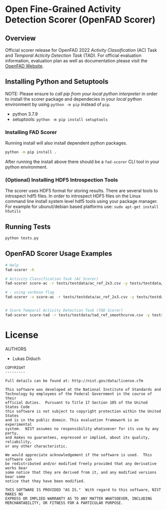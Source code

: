 # Open Fine-Grained Activity Detection Scorer (OpenFAD Scorer)

## Overview

Official scorer release for OpenFAD 2022 _Activity Classification_ (AC) Task
and _Temporal Acticity Detection Task_ (TAD).  For official evaluation
information, evaluation plan as well as documentation please visit the [OpenFAD
Website](https://openfad.nist.gov).

## Installing Python and Setuptools

NOTE: Please ensure to _call pip from your local python interpreter_ in order
to install the scorer package and dependecies in your _local_ python
environment by using `python -m pip` instead of `pip`.

- python 3.7.9
- setuptools: `python -m pip install setuptools`

### Installing FAD Scorer

Running install will also install dependent python packages.

```bash
python -m pip install .
```

After running the install above there should be a `fad-scorer` CLI tool in your
python environment.

### (Optional) Installing HDF5 Introspection Tools

The scorer uses HDF5 format for storing results. There are several tools to
introspect hdf5 files. In order to introspect HDF5 files on the Linux command
line install system level hdf5 tools using your package manager.  For example
for ubunut/debian based platforms use: `sudo apt-get install h5utils`

## Running Tests

```bash
python tests.py
```

## OpenFAD Scorer Usage Examples 

```bash
# Help
fad-scorer -h

# Activity Classification Task (AC Scorer)
fad-scorer score-ac -r tests/testdata/ac_ref_2x3.csv -y tests/testdata/ac_hyp_2x3_1fp.csv -o tmp

# - using verbose flag
fad-scorer -v score-ac -r tests/testdata/ac_ref_2x3.csv -y tests/testdata/ac_hyp_2x3_1fp.csv -o tmp


# Score Temporal Activity Detection Task (TAD Scorer)
fad-scorer score-tad -r tests/testdata/tad_ref_smoothcurve.csv -y tests/testdata/tad_hyp_smoothcurve.csv
```

# License

AUTHORS
- Lukas Diduch

```
COPYRIGHT
---------

Full details can be found at: http://nist.gov/data/license.cfm

This software was developed at the National Institute of Standards and
Technology by employees of the Federal Government in the course of their
official duties.  Pursuant to Title 17 Section 105 of the United States Code
this software is not subject to copyright protection within the United States
and is in the public domain. This evaluation framework is an experimental
system.  NIST assumes no responsibility whatsoever for its use by any party,
and makes no guarantees, expressed or implied, about its quality, reliability,
or any other characteristic.

We would appreciate acknowledgement if the software is used.  This software can
be redistributed and/or modified freely provided that any derivative works bear
some notice that they are derived from it, and any modified versions bear some
notice that they have been modified.

THIS SOFTWARE IS PROVIDED "AS IS."  With regard to this software, NIST MAKES NO
EXPRESS OR IMPLIED WARRANTY AS TO ANY MATTER WHATSOEVER, INCLUDING
MERCHANTABILITY, OR FITNESS FOR A PARTICULAR PURPOSE.
```
